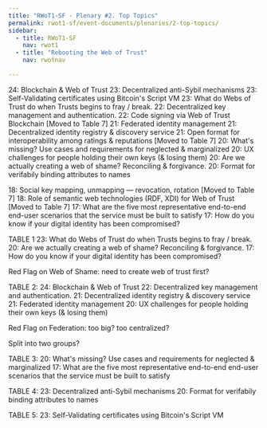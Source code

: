 ```yaml
---
title: "RWoT1-SF - Plenary #2. Top Topics"
permalink: rwot1-sf/event-documents/plenaries/2-top-topics/
sidebar:
  - title: RWoT1-SF
    nav: rwot1
  - title: "Rebooting the Web of Trust"
    nav: rwotnav

---
```


24: Blockchain & Web of Trust
23: Decentralized anti-Sybil mechanisms
23: Self-Validating certificates using Bitcoin's Script VM
23: What do Webs of Trust do when Trusts begins to fray / break.
22: Decentralized key management and authentication. 
22: Code signing via Web of Trust Blockchain [Moved to Table 7]
21: Federated identity management
21: Decentralized identity registry & discovery service
21: Open format for interoperability among ratings & reputations [Moved to Table 7]
20: What's missing? Use cases and requirements for neglected & marginalized 
20: UX challenges for people holding their own keys (& losing them)
20: Are we actually creating a web of shame? Reconciling & forgivance.
20: Format for verifabily binding attributes to names

18: Social key mapping, unmapping — revocation, rotation  [Moved to Table 7]
18: Role of semantic web technologies (RDF, XDI) for Web of Trust  [Moved to Table 7]
17: What are the five most representative end-to-end end-user scenarios that the service must be built to satisfy
17: How do you know if your digital identity has been compromised?

TABLE 1
23: What do Webs of Trust do when Trusts begins to fray / break.
20: Are we actually creating a web of shame? Reconciling & forgivance.
17: How do you know if your digital identity has been compromised?

Red Flag on Web of Shame: need to create web of trust first?

TABLE 2:
24: Blockchain & Web of Trust
22: Decentralized key management and authentication. 
21: Decentralized identity registry & discovery service
21: Federated identity management
20: UX challenges for people holding their own keys (& losing them)

Red Flag on Federation: too big? too centralized?

Split into two groups?

TABLE 3:
20: What's missing? Use cases and requirements for neglected & marginalized 
17: What are the five most representative end-to-end end-user scenarios that the service must be built to satisfy

TABLE 4:
23: Decentralized anti-Sybil mechanisms
20: Format for verifabily binding attributes to names

TABLE 5:
23: Self-Validating certificates using Bitcoin's Script VM
